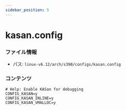 ```yaml
---
sidebar_position: 5
---
```

# kasan.config

### ファイル情報

- パス: `linux-v6.12/arch/s390/configs/kasan.config`

### コンテンツ

```config
# Help: Enable KASan for debugging
CONFIG_KASAN=y
CONFIG_KASAN_INLINE=y
CONFIG_KASAN_VMALLOC=y

```

